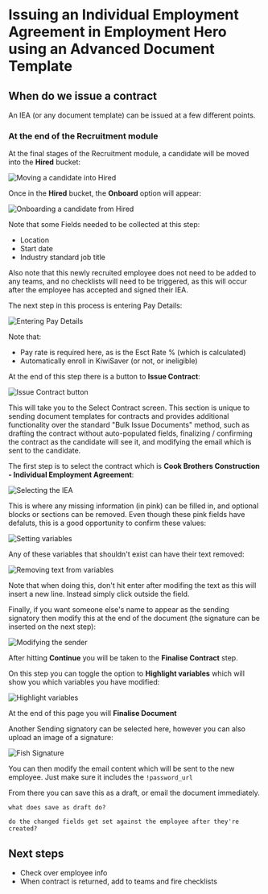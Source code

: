 # Issuing an Individual Employment Agreement in Employment Hero using an Advanced Document Template

## When do we issue a contract

An IEA (or any document template) can be issued at a few different points.

### At the end of the Recruitment module

At the final stages of the Recruitment module, a candidate will be moved into the **Hired** bucket:

![Moving a candidate into Hired](https://github.com/cookbrothersconstruction/documentation/assets/115191984/149c4df3-0879-4535-8bd0-32cc9c9536a1)

Once in the **Hired** bucket, the **Onboard** option will appear:

![Onboarding a candidate from Hired](https://github.com/cookbrothersconstruction/documentation/assets/115191984/4c1da739-fb1b-4f94-a478-242d97d78bf0)

Note that some Fields needed to be collected at this step:
- Location
- Start date
- Industry standard job title

Also note that this newly recruited employee does not need to be added to any teams, and no checklists will need to be triggered, as this will occur after the employee has accepted and signed their IEA.

The next step in this process is entering Pay Details:

![Entering Pay Details](https://github.com/cookbrothersconstruction/documentation/assets/115191984/79bd35a7-171f-47a1-b3cc-5daadbdb338a)

Note that:
- Pay rate is required here, as is the Esct Rate % (which is calculated)
- Automatically enroll in KiwiSaver (or not, or ineligible)

At the end of this step there is a button to **Issue Contract**:

![Issue Contract button](https://github.com/cookbrothersconstruction/documentation/assets/115191984/330cef1f-089c-4f2c-90f8-991a633e0339)

This will take you to the Select Contract screen. This section is unique to sending document templates for contracts and provides additional functionality over the standard "Bulk Issue Documents" method, such as drafting the contract without auto-populated fields, finalizing / confirming the contract as the candidate will see it, and modifying the email which is sent to the candidate.

The first step is to select the contract which is **Cook Brothers Construction - Individual Employment Agreement**:

![Selecting the IEA](https://github.com/cookbrothersconstruction/documentation/assets/115191984/69570f08-bae8-4ee7-82da-65d487d7e44e)

This is where any missing information (in pink) can be filled in, and optional blocks or sections can be removed. Even though these pink fields have defaluts, this is a good opportunity to confirm these values:

![Setting variables](https://github.com/cookbrothersconstruction/documentation/assets/115191984/0d3b464e-fa60-4acf-b381-0da66e918a47)

Any of these variables that shouldn't exist can have their text removed:

![Removing text from variables](https://github.com/cookbrothersconstruction/documentation/assets/115191984/e0e47a05-dab7-40f6-8827-d3d33a4f5889)

Note that when doing this, don't hit enter after modifing the text as this will insert a new line. Instead simply click outside the field.

Finally, if you want someone else's name to appear as the sending signatory then modify this at the end of the document (the signature can be inserted on the next step):

![Modifying the sender](https://github.com/cookbrothersconstruction/documentation/assets/115191984/30195e9f-7d02-4394-84a6-e3803ad0798b)

After hitting **Continue** you will be taken to the **Finalise Contract** step.

On this step you can toggle the option to **Highlight variables** which will show you which variables you have modified:

![Highlight variables](https://github.com/cookbrothersconstruction/documentation/assets/115191984/e5400917-5d2e-4e7b-a5c3-e18c96d09069)

At the end of this page you will **Finalise Document**

Another Sending signatory can be selected here, however you can also upload an image of a signature:

![Fish Signature](https://github.com/cookbrothersconstruction/documentation/assets/115191984/6a19ca0f-afa3-47fd-ac27-44c1e38321ad)

You can then modify the email content which will be sent to the new employee. Just make sure it includes the `!password_url`

From there you can save this as a draft, or email the document immediately.

`what does save as draft do?`

`do the changed fields get set against the employee after they're created?`

## Next steps

- Check over employee info
- When contract is returned, add to teams and fire checklists
